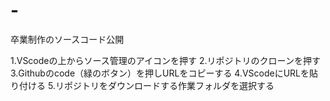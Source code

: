 # -
卒業制作のソースコード公開

1.VScodeの上からソース管理のアイコンを押す
2.リポジトリのクローンを押す
3.Githubのcode（緑のボタン）を押しURLをコピーする
4.VScodeにURLを貼り付ける
5.リポジトリをダウンロードする作業フォルダを選択する
